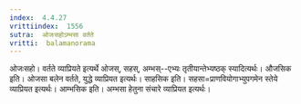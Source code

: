 ```yaml
---
index:  4.4.27
vrittiindex:  1556
sutra:  ओजःसहोऽम्भसा वर्तते
vritti:  balamanorama 
---
```


ओजःसहो। वर्तते व्याप्रियते इत्यर्थे ओजस्, सहस्, अम्भस्--एभ्यः तृतीयान्तेभ्यष्ठक् स्यादित्यर्थः। औजसिक इति। ओजसा बलेन वर्तते, युद्धे व्याप्रियत इत्यर्थः। साहसिक इति। सहसा=प्राणवियोगाभ्युपगमेन स्तेये व्याप्रियत इत्यर्थः। आम्भसिक इति। अम्भसा हेतुना संचारे व्याप्रियत इत्यर्थः। 

